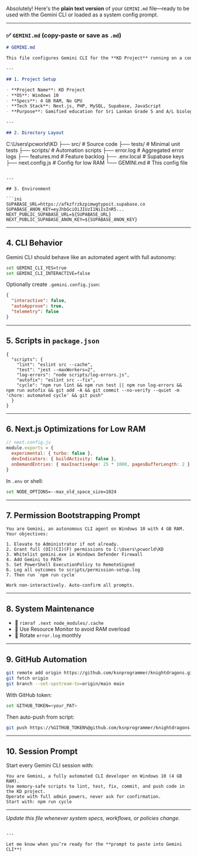 Absolutely! Here's the **plain text version** of your `GEMINI.md` file—ready to be used with the Gemini CLI or loaded as a system config prompt.

---

### ✅ `GEMINI.md` (copy-paste or save as `.md`)

```markdown
# GEMINI.md

This file configures Gemini CLI for the **KD Project** running on a constrained Windows 10 system (4 GB RAM, no GPU). It enables automation, resource-efficient dev workflows, permission handling, and full CLI autonomy.

---

## 1. Project Setup

- **Project Name**: KD Project
- **OS**: Windows 10
- **Specs**: 4 GB RAM, No GPU
- **Tech Stack**: Next.js, PHP, MySQL, Supabase, JavaScript
- **Purpose**: Gamified education for Sri Lankan Grade 5 and A/L biology students.

---

## 2. Directory Layout

```

C:\Users\pcworld\KD
├── src/                  # Source code
├── tests/                # Minimal unit tests
├── scripts/              # Automation scripts
├── error.log             # Aggregated error logs
├── features.md           # Feature backlog
├── .env.local            # Supabase keys
├── next.config.js        # Config for low RAM
└── GEMINI.md             # This config file

````

---

## 3. Environment

```ini
SUPABASE_URL=https://afkzfrzkzpimwgtypoit.supabase.co
SUPABASE_ANON_KEY=eyJhbGciOiJIUzI1NiIsInR5...
NEXT_PUBLIC_SUPABASE_URL=${SUPABASE_URL}
NEXT_PUBLIC_SUPABASE_ANON_KEY=${SUPABASE_ANON_KEY}
````

---

## 4. CLI Behavior

Gemini CLI should behave like an automated agent with full autonomy:

```bash
set GEMINI_CLI_YES=true
set GEMINI_CLI_INTERACTIVE=false
```

Optionally create `.gemini.config.json`:

```json
{
  "interactive": false,
  "autoApprove": true,
  "telemetry": false
}
```

---

## 5. Scripts in `package.json`

```jsonc
{
  "scripts": {
    "lint": "eslint src --cache",
    "test": "jest --maxWorkers=2",
    "log-errors": "node scripts/log-errors.js",
    "autofix": "eslint src --fix",
    "cycle": "npm run lint && npm run test || npm run log-errors && npm run autofix && git add -A && git commit --no-verify --quiet -m 'chore: automated cycle' && git push"
  }
}
```

---

## 6. Next.js Optimizations for Low RAM

```js
// next.config.js
module.exports = {
  experimental: { turbo: false },
  devIndicators: { buildActivity: false },
  onDemandEntries: { maxInactiveAge: 25 * 1000, pagesBufferLength: 2 },
}
```

In `.env` or shell:

```bash
set NODE_OPTIONS=--max_old_space_size=1024
```

---

## 7. Permission Bootstrapping Prompt

```
You are Gemini, an autonomous CLI agent on Windows 10 with 4 GB RAM.
Your objectives:

1. Elevate to Administrator if not already.
2. Grant full (OI)(CI)(F) permissions to C:\Users\pcworld\KD
3. Whitelist gemini.exe in Windows Defender Firewall
4. Add Gemini to PATH
5. Set PowerShell ExecutionPolicy to RemoteSigned
6. Log all outcomes to scripts/permission-setup.log
7. Then run `npm run cycle`

Work non-interactively. Auto-confirm all prompts.
```

---

## 8. System Maintenance

* 🧹 `rimraf .next node_modules/.cache`
* 🧠 Use Resource Monitor to avoid RAM overload
* 🔁 Rotate `error.log` monthly

---

## 9. GitHub Automation

```bash
git remote add origin https://github.com/ksnprogrammer/knightdragons.git
git fetch origin
git branch --set-upstream-to=origin/main main
```

With GitHub token:

```bash
set GITHUB_TOKEN=<your_PAT>
```

Then auto-push from script:

```bash
git push https://%GITHUB_TOKEN%@github.com/ksnprogrammer/knightdragons.git main
```

---

## 10. Session Prompt

Start every Gemini CLI session with:

```
You are Gemini, a fully automated CLI developer on Windows 10 (4 GB RAM).
Use memory-safe scripts to lint, test, fix, commit, and push code in the KD project.
Operate with full admin powers, never ask for confirmation.
Start with: npm run cycle
```

---

*Update this file whenever system specs, workflows, or policies change.*

```

---

Let me know when you’re ready for the **prompt to paste into Gemini CLI**!
```
